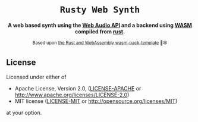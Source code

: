 <div align="center">

  <h1><code>Rusty Web Synth</code></h1>

  <strong>A web based synth using the <a href="https://developer.mozilla.org/en-US/docs/Web/API/Web_Audio_API">Web Audio API</a> and a backend using <a href="https://webassembly.org/">WASM</a> compiled from <a href="https://www.rust-lang.org/">rust</a>.</strong>

  <!-- <p>
    <a href="https://travis-ci.org/rustwasm/wasm-pack-template"><img src="https://img.shields.io/travis/rustwasm/wasm-pack-template.svg?style=flat-square" alt="Build Status" /></a>
  </p> -->

  <!-- <h3>
    <a href="https://rustwasm.github.io/docs/wasm-pack/tutorials/npm-browser-packages/index.html">Tutorial</a>
    <span> | </span>
    <a href="https://discordapp.com/channels/442252698964721669/443151097398296587">Chat</a>
  </h3> -->

  <sub>Based upon <a href="https://github.com/rustwasm/wasm-pack-template">the Rust and WebAssembly wasm-pack-template</a> 🦀🕸</sub>
</div>

## License

Licensed under either of

* Apache License, Version 2.0, ([LICENSE-APACHE](LICENSE-APACHE) or http://www.apache.org/licenses/LICENSE-2.0)
* MIT license ([LICENSE-MIT](LICENSE-MIT) or http://opensource.org/licenses/MIT)

at your option.

